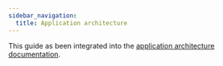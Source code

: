 ```yaml
---
sidebar_navigation:
  title: Application architecture
---
```




This guide as been integrated into the [application architecture documentation](../../application-architecture/).
